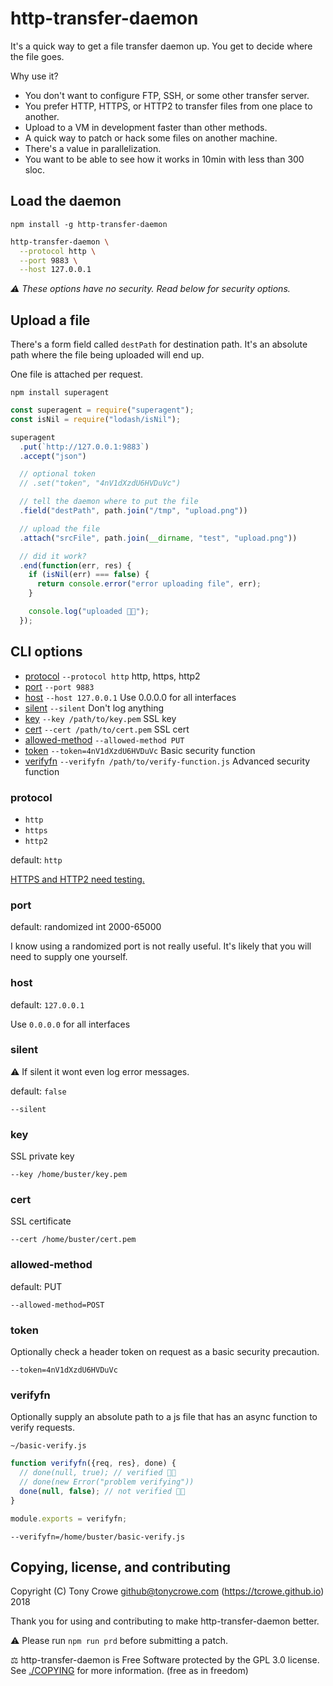 
# http-transfer-daemon

It's a quick way to get a file transfer daemon up. You get to decide where the file goes.

Why use it?

+ You don't want to configure FTP, SSH, or some other transfer server.
+ You prefer HTTP, HTTPS, or HTTP2 to transfer files from one place to another.
+ Upload to a VM in development faster than other methods.
+ A quick way to patch or hack some files on another machine.
+ There's a value in parallelization.
+ You want to be able to see how it works in 10min with less than 300 sloc.

## Load the daemon

`npm install -g http-transfer-daemon`

```sh
http-transfer-daemon \
  --protocol http \
  --port 9883 \
  --host 127.0.0.1
```

*⚠️ These options have no security. Read below for security options.*

## Upload a file

There's a form field called `destPath` for destination path. It's an absolute path where the file being uploaded will end up.

One file is attached per request.

`npm install superagent`

```js
const superagent = require("superagent");
const isNil = require("lodash/isNil");

superagent
  .put(`http://127.0.0.1:9883`)
  .accept("json")

  // optional token
  // .set("token", "4nV1dXzdU6HVDuVc")

  // tell the daemon where to put the file
  .field("destPath", path.join("/tmp", "upload.png"))

  // upload the file
  .attach("srcFile", path.join(__dirname, "test", "upload.png"))

  // did it work?
  .end(function(err, res) {
    if (isNil(err) === false) {
      return console.error("error uploading file", err);
    }

    console.log("uploaded 👍🏻");
  });
```

## CLI options

+ [protocol](#protocol) `--protocol http` http, https, http2
+ [port](#port) `--port 9883`
+ [host](#host) `--host 127.0.0.1` Use 0.0.0.0 for all interfaces
+ [silent](#silent) `--silent` Don't log anything
+ [key](#key) `--key /path/to/key.pem` SSL key
+ [cert](#cert) `--cert /path/to/cert.pem` SSL cert
+ [allowed-method](#allowed-method) `--allowed-method PUT`
+ [token](#token) `--token=4nV1dXzdU6HVDuVc` Basic security function
+ [verifyfn](#verifyfn) `--verifyfn /path/to/verify-function.js` Advanced security function

### protocol

+ `http`
+ `https`
+ `http2`

default: `http`

[HTTPS and HTTP2 need testing.](https://github.com/tcrowe/http-transfer-daemon/issues)

### port

default: randomized int 2000-65000

I know using a randomized port is not really useful. It's likely that you will need to supply one yourself.

### host

default: `127.0.0.1`

Use `0.0.0.0` for all interfaces

### silent

⚠️ If silent it wont even log error messages.

default: `false`

`--silent`

### key

SSL private key

`--key /home/buster/key.pem`

### cert

SSL certificate

`--cert /home/buster/cert.pem`

### allowed-method

 default: PUT

 `--allowed-method=POST`

### token

Optionally check a header token on request as a basic security precaution.

`--token=4nV1dXzdU6HVDuVc`

### verifyfn

Optionally supply an absolute path to a js file that has an async function to verify requests.

`~/basic-verify.js`

```js
function verifyfn({req, res}, done) {
  // done(null, true); // verified 👍🏻
  // done(new Error("problem verifying"))
  done(null, false); // not verified 👎🏻
}

module.exports = verifyfn;
```

`--verifyfn=/home/buster/basic-verify.js`

## Copying, license, and contributing

Copyright (C) Tony Crowe <github@tonycrowe.com> (https://tcrowe.github.io) 2018

Thank you for using and contributing to make http-transfer-daemon better.

⚠️ Please run `npm run prd` before submitting a patch.

⚖️ http-transfer-daemon is Free Software protected by the GPL 3.0 license. See [./COPYING](./COPYING) for more information. (free as in freedom)
